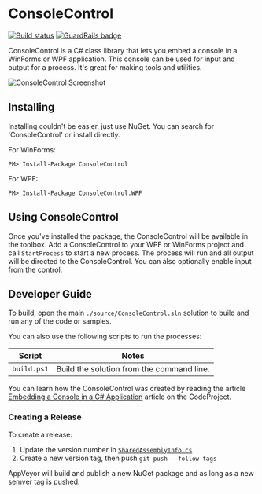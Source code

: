 # ConsoleControl

[![Build status](https://ci.appveyor.com/api/projects/status/8i3y31o3j6aomjim?svg=true)](https://ci.appveyor.com/project/dwmkerr/consolecontrol) [![GuardRails badge](https://badges.production.guardrails.io/dwmkerr/consolecontrol.svg)](https://www.guardrails.io)

ConsoleControl is a C# class library that lets you embed a console in a WinForms or WPF application. This console can be used for input and output for a process. It's great for making tools and utilities.

![ConsoleControl Screenshot](./docs/screenshot.png "ConsoleControl Screenshot")

## Installing

Installing couldn't be easier, just use NuGet. You can search for 'ConsoleControl' or install directly.

For WinForms:

```
PM> Install-Package ConsoleControl
```

For WPF:

```
PM> Install-Package ConsoleControl.WPF
```

## Using ConsoleControl

Once you've installed the package, the ConsoleControl will be available in the toolbox. Add a ConsoleControl to your WPF or WinForms project and call `StartProcess` to start a new process. The process will run and all output will be directed to the ConsoleControl. You can also optionally enable input from the control.

## Developer Guide

To build, open the main `./source/ConsoleControl.sln` solution to build and run any of the code or samples.

You can also use the following scripts to run the processes:

| Script      | Notes                                     |
|-------------|-------------------------------------------|
| `build.ps1` | Build the solution from the command line. |

You can learn how the ConsoleControl was created by reading the article [Embedding a Console in a C# Application](http://www.codeproject.com/Articles/335909/Embedding-a-Console-in-a-C-Application) article on the CodeProject.

### Creating a Release

To create a release:

1. Update the version number in [`SharedAssemblyInfo.cs`](./source/SharedAssemblyInfo.cs)
2. Create a new version tag, then push `git push --follow-tags`

AppVeyor will build and publish a new NuGet package and as long as a new semver tag is pushed.
